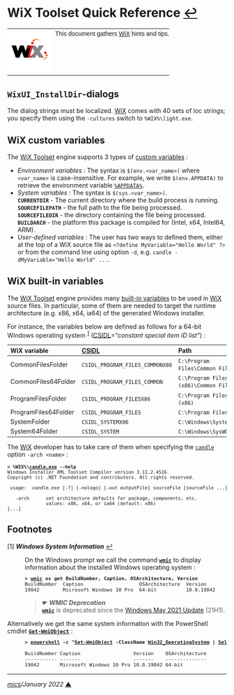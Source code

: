 # <span id="top">WiX Toolset Quick Reference</span> <span style="size:25%;"><a href="README.md">↩</a></span>

<table style="font-family:Helvetica,Arial;font-size:14px;line-height:1.6;">
  <tr>
  <td style="border:0;padding:0 10px 0 0;min-width:100px;"><a href="https://wixtoolset.org/" rel="external"><img style="border:0;" src="./images/wixtoolset.png" width="100" alt="WiX toolset"/></a></td>
  <td style="border:0;padding:0;vertical-align:text-top;">This document gathers <a href="https://wixtoolset.org/" rel="external">WiX</a> hints and tips.
  </td>
  </tr>
</table>

## <span id="dialogs">`WixUI_InstallDir`-dialogs</span>

The dialog strings must be localized. [WiX][wix_toolset] comes with 40 sets of loc strings; you specify them using the `-cultures` switch to `%WIX%\light.exe`.

## <span id="custom">WiX custom variables</span>

The [WiX Toolset][wix_toolset] engine supports 3 types of [custom variables](https://wixtoolset.org/documentation/manual/v3/overview/preprocessor.html) : 
- *Environment variables* : The syntax is `$(env.<var_name>)` where `<var_name>` is case-insensitive. For example, we write `$(env.APPDATA)` to retrieve the environment variable [`%APPDATA%`][windows_appdata].
- *System variables* : The syntax is `$(sys.<var_name>)`.<br/>**`CURRENTDIR`** - The current directory where the build process is running.<br/>**`SOURCEFILEPATH`** - the full path to the file being processed.<br/>**`SOURCEFILEDIR`** - the directory containing the file being processed.<br/>**`BUILDARCH`** - the platform this package is compiled for (Intel, x64, Intel64, ARM).
- *User-defined variables* : The user has two ways to defined them, either at the top of a WiX source file as `<?define MyVariable="Hello World" ?>` or from the command line using option `-d`, e.g. `candle -dMyVariable="Hello World" ...`.

## <span id="builtin">WiX built-in variables</span>

The [WiX Toolset][wix_toolset] engine provides many [built-in variables](https://wixtoolset.org/documentation/manual/v3/bundle/bundle_built_in_variables.html) to be used in [WiX][wix_toolset] source files. In particular, some of them are needed to target the runtime architecture (e.g. x86, x64, ia64) of the generated Windows installer.

For instance, the variables below are defined as follows for a 64-bit Windows operating system <sup id="anchor_01"><a href="#footnote_01">1</a></sup> ([CSIDL]=*"constant special item ID list"*) :

| WiX variable         | [CSIDL]                         | Path |
|:---------------------|:--------------------------------|:-----|
| CommonFilesFolder    | `CSIDL_PROGRAM_FILES_COMMONX86` | `C:\Program Files\Common Files` |
| CommonFiles64Folder  | `CSIDL_PROGRAM_FILES_COMMON`    | `C:\Program Files (x86)\Common Files` |
| ProgramFilesFolder   | `CSIDL_PROGRAM_FILESX86`        | `C:\Program Files (x86)` |
| ProgramFiles64Folder | `CSIDL_PROGRAM_FILES`           | `C:\Program Files` |
| SystemFolder         | `CSIDL_SYSTEMX86`               | `C:\Windows\System32` |
| System64Folder       | `CSIDL_SYSTEM`                  | `C:\Windows\SysWOW64` |

The [WiX][wix_toolset] developer has to take care of them when specifying the [`candle`][candle_cmd] option `-arch <name>` :

<pre style="font-size:75%;">
<b>&gt; %WIX%\<a href="https://wixtoolset.org/documentation/manual/v3/overview/candle.html">candle.exe</a> --help</b>
Windows Installer XML Toolset Compiler version 3.11.2.4516
Copyright (c) .NET Foundation and contributors. All rights reserved.

 usage:  candle.exe [-?] [-nologo] [-out outputFile] sourceFile [sourceFile ...] [@responseFile]

   -arch      set architecture defaults for package, components, etc.
              values: x86, x64, or ia64 (default: x86)
[...]
</pre>

## <span id="footnotes">Footnotes</span>

<span id="footnote_01">[1]</span> ***Windows System Information*** [↩](#anchor_01)

<dl><dd>
On the Windows prompt we call the command <a href="https://docs.microsoft.com/en-us/windows/win32/wmisdk/wmic"><b><code>wmic</code></b></a> to display information about the installed Windows operating system :
</dd>
<dd>
<pre style="font-size:80%;">
<b>&gt; <a href="https://docs.microsoft.com/en-us/windows/win32/wmisdk/wmic">wmic</a> os get BuildNumber, Caption, OSArchitecture, Version</b>
BuildNumber  Caption                   OSArchitecture  Version
19042        Microsoft Windows 10 Pro  64-bit          10.0.19042
</pre>

  > **&#9755;** ***WMIC Deprecation***<br/><a href="https://docs.microsoft.com/en-us/windows/win32/wmisdk/wmic"><b><code>wmic</code></b></a> is deprecated since the <a href="https://en.wikipedia.org/wiki/Windows_10_version_history">Windows May 2021 Update</a> (21H1).
</dd>
<dd">
Alternatively we get the same system information with the PowerShell cmdlet <a href="https://docs.microsoft.com/en-us/powershell/module/microsoft.powershell.management/get-wmiobject?view=powershell-5.1"><b><code>Get-WmiObject</code></b></a>  :
</dd>
<dd>
<pre style="font-size:80%;">
<b>&gt; <a href="https://docs.microsoft.com/en-us/powershell/module/microsoft.powershell.core/about/about_powershell_exe?view=powershell-5.1" rel="external">powershell</a> -c "<a href="https://docs.microsoft.com/en-us/powershell/module/microsoft.powershell.management/get-wmiobject?view=powershell-5.1">Get-WmiObject</a> -ClassName <a href="https://docs.microsoft.com/en-us/windows/win32/cimwin32prov/win32-operatingsystem">Win32_OperatingSystem</a> | <a href="https://docs.microsoft.com/en-us/powershell/module/microsoft.powershell.utility/select-object?view=powershell-5.1">Select</a> BuildNumber,Caption,Version,OSArchitecture"</b>
&nbsp;
BuildNumber Caption                  Version    OSArchitecture
----------- -------                  -------    --------------
19042       Microsoft Windows 10 Pro 10.0.19042 64-bit
</pre>
</dd></dl>

***

*[mics](https://lampwww.epfl.ch/~michelou/)/January 2022* [**&#9650;**](#top)
<span id="bottom">&nbsp;</span>

<!-- link refs -->

[candle_cmd]: https://wixtoolset.org/documentation/manual/v3/overview/candle.html
[csidl]: https://docs.microsoft.com/en-us/windows/win32/shell/csidl
[windows_appdata]: https://docs.microsoft.com/en-us/windows/deployment/usmt/usmt-recognized-environment-variables#variables-that-are-recognized-only-in-the-user-context
[wix_toolset]: https://wixtoolset.org/
